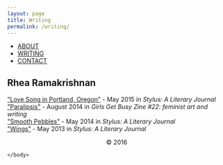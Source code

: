 ```yaml
---
layout: page
title: Writing
permalink: /writing/
---
```


<html>

<ul>
  <li><a class="active" href="http://rhearamakrishnan.com">ABOUT</a></li>
  <li><a href="http://rhearamakrishnan.com/writing">WRITING</a></li>
  <li><a href="http://rhearamakrishnan.com/contact">CONTACT</a></li>
</ul>

  <body>
  
<section>
  
<h1>Rhea Ramakrishnan</h1>

<p>

<a href="http://www.styluslit.org/issues/stylus2015.pdf">"Love Song in Portland, Oregon"</a> - May 2015 in <i>Stylus: A Literary Journal</i><br>
<a href="https://issuu.com/ggbzine/docs/ggb_22">"Paralipsis"</a> - August 2014 in <i>Girls Get Busy Zine #22: feminist art and writing</i><br>
<a href="http://www.styluslit.org/issues/stylus2014.pdf#page=13">"Smooth Pebbles"</a> - May 2014 in <i>Stylus: A Literary Journal</i><br>
<a href="http://www.styluslit.org/issues/stylus2013.pdf">"Wings"</a> - May 2013 in <i>Stylus: A Literary Journal</i>

</p>

</section>

<div class="wrapper">
    <div id="footer">
        <center>&copy; 2016</center>
    </div>
</div>

    </body>
    
</html>
